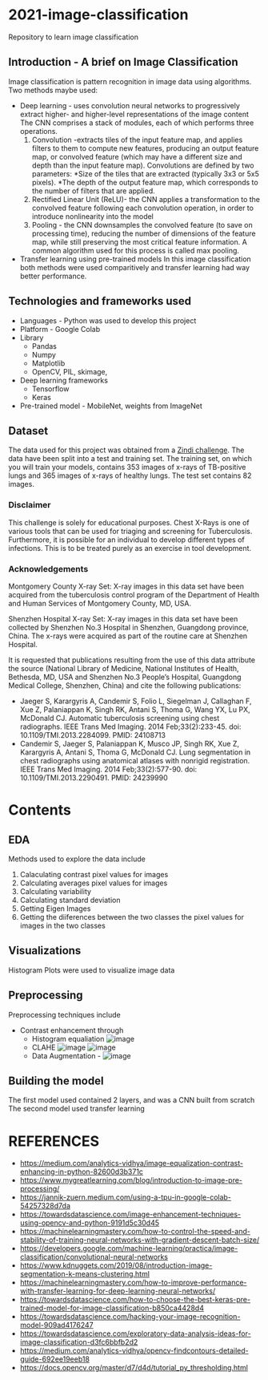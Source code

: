 # 2021-image-classification
Repository to learn image classification
## Introduction - A brief on Image Classification
Image classification is pattern recognition in image data using algorithms. Two methods maybe used:
* Deep learning - uses convolution neural networks to progressively extract higher- and higher-level representations of the image content
  The CNN comprises a stack of modules, each of which performs three operations.
  1. Convolution -extracts tiles of the input feature map, and applies filters to them to compute new features, producing an output feature map, or convolved feature (which may have   a different size and depth than the input feature map). Convolutions are defined by two parameters:
      *Size of the tiles that are extracted (typically 3x3 or 5x5 pixels).
      *The depth of the output feature map, which corresponds to the number of filters that are applied.
  2. Rectified Linear Unit (ReLU)- the CNN applies a  transformation to the convolved feature following each convolution operation, in order to introduce nonlinearity into the model
  3. Pooling - the CNN downsamples the convolved feature (to save on processing time), reducing the number of dimensions of the feature map, while still preserving the most critical feature information. A common algorithm used for this process is called max pooling.
* Transfer learning using pre-trained models
In this image classification both methods were used comparitively and transfer learning had way better performance.
## Technologies and frameworks used
* Languages - Python was used to develop this project
* Platform - Google Colab
* Library 
  * Pandas
  * Numpy
  * Matplotlib
  * OpenCV, PIL, skimage, 
* Deep learning frameworks
  * Tensorflow 
  * Keras
* Pre-trained model - MobileNet, weights from ImageNet
## Dataset 
The data used for this project was obtained from a [Zindi challenge](https://zindi.africa/competitions/runmila-ai-institute-minohealth-ai-labs-tuberculosis-classification-via-x-rays-challenge/data). The data have been split into a test and training set. The training set, on which you will train your models, contains 353 images of x-rays of TB-positive lungs and 365 images of x-rays of healthy lungs. The test set contains 82 images.
### Disclaimer

This challenge is solely for educational purposes. Chest X-Rays is one of various tools that can be used for triaging and screening for Tuberculosis. Furthermore, it is possible for an individual to develop different types of infections. This is to be treated purely as an exercise in tool development.

### Acknowledgements

Montgomery County X-ray Set: X-ray images in this data set have been acquired from the tuberculosis control program of the Department of Health and Human Services of Montgomery County, MD, USA.

Shenzhen Hospital X-ray Set: X-ray images in this data set have been collected by Shenzhen No.3 Hospital in Shenzhen, Guangdong province, China. The x-rays were acquired as part of the routine care at Shenzhen Hospital.

It is requested that publications resulting from the use of this data attribute the source (National Library of Medicine, National Institutes of Health, Bethesda, MD, USA and Shenzhen No.3 People’s Hospital, Guangdong Medical College, Shenzhen, China) and cite the following publications:

* Jaeger S, Karargyris A, Candemir S, Folio L, Siegelman J, Callaghan F, Xue Z, Palaniappan K, Singh RK, Antani S, Thoma G, Wang YX, Lu PX, McDonald CJ. Automatic tuberculosis screening using chest radiographs. IEEE Trans Med Imaging. 2014 Feb;33(2):233-45. doi: 10.1109/TMI.2013.2284099. PMID: 24108713
* Candemir S, Jaeger S, Palaniappan K, Musco JP, Singh RK, Xue Z, Karargyris A, Antani S, Thoma G, McDonald CJ. Lung segmentation in chest radiographs using anatomical atlases with nonrigid registration. IEEE Trans Med Imaging. 2014 Feb;33(2):577-90. doi: 10.1109/TMI.2013.2290491. PMID: 24239990
# Contents
## EDA 
Methods used to explore the data include
1. Calaculating contrast pixel values for images 
2. Calculating averages pixel values for images
3. Calculating variability 
4. Calculating standard deviation 
5. Getting Eigen Images 
6. Getting the diiferences between the two classes the pixel values for images in the two classes
## Visualizations
Histogram Plots were used to visualize image data 
## Preprocessing 
Preprocessing techniques include 
* Contrast enhancement through
    * Histogram equaliation
     ![image](https://user-images.githubusercontent.com/58877986/134502836-2f388e77-26f2-4dd5-9245-bef88866a718.png)
    * CLAHE
     ![image](https://user-images.githubusercontent.com/58877986/134502709-4a817987-5da3-4c62-8a91-7824b0cf8d4e.png)
     ![image](https://user-images.githubusercontent.com/58877986/134508220-314d477e-da73-4449-a984-86d624668aa1.png)
    * Data Augmentation - 
     ![image](https://user-images.githubusercontent.com/58877986/134505411-b3c3922e-46ba-43b7-bd5f-3d1c3b8f2e79.png)

## Building the model 
The first model used contained 2 layers, and was a CNN built from scratch
The second model used transfer learning 

# REFERENCES
* https://medium.com/analytics-vidhya/image-equalization-contrast-enhancing-in-python-82600d3b371c
* https://www.mygreatlearning.com/blog/introduction-to-image-pre-processing/
* https://jannik-zuern.medium.com/using-a-tpu-in-google-colab-54257328d7da
* https://towardsdatascience.com/image-enhancement-techniques-using-opencv-and-python-9191d5c30d45
* https://machinelearningmastery.com/how-to-control-the-speed-and-stability-of-training-neural-networks-with-gradient-descent-batch-size/
* https://developers.google.com/machine-learning/practica/image-classification/convolutional-neural-networks
* https://www.kdnuggets.com/2019/08/introduction-image-segmentation-k-means-clustering.html
* https://machinelearningmastery.com/how-to-improve-performance-with-transfer-learning-for-deep-learning-neural-networks/
* https://towardsdatascience.com/how-to-choose-the-best-keras-pre-trained-model-for-image-classification-b850ca4428d4
* https://towardsdatascience.com/hacking-your-image-recognition-model-909ad4176247
* https://towardsdatascience.com/exploratory-data-analysis-ideas-for-image-classification-d3fc6bbfb2d2
* https://medium.com/analytics-vidhya/opencv-findcontours-detailed-guide-692ee19eeb18
* https://docs.opencv.org/master/d7/d4d/tutorial_py_thresholding.html

